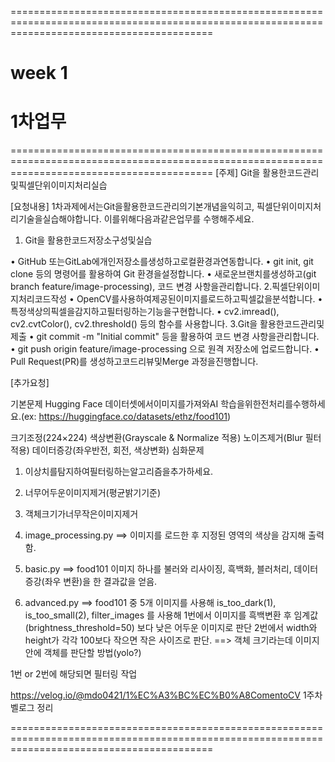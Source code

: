 ===============================================================================================================================================
# week 1
# 1차업무
===============================================================================================================================================
[주제]
 Git을 활용한코드관리및픽셀단위이미지처리실습

[요청내용] 
1차과제에서는Git을활용한코드관리의기본개념을익히고, 픽셀단위이미지처리기술을실습해야합니다. 이를위해다음과같은업무를
수행해주세요.

 1. Git을 활용한코드저장소구성및실습

• GitHub 또는GitLab에개인저장소를생성하고로컬환경과연동합니다.
 • git init, git clone 등의 명령어를 활용하여 Git 환경을설정합니다.
 • 새로운브랜치를생성하고(git branch feature/image-processing), 코드 변경 사항을관리합니다.
 2.픽셀단위이미지처리코드작성
• OpenCV를사용하여제공된이미지를로드하고픽셀값을분석합니다.
 • 특정색상의픽셀을감지하고필터링하는기능을구현합니다.
 • cv2.imread(), cv2.cvtColor(), cv2.threshold() 등의 함수를 사용합니다.
 3.Git을 활용한코드관리및제출
• git commit -m "Initial commit" 등을 활용하여 코드 변경 사항을관리합니다.
 • git push origin feature/image-processing 으로 원격 저장소에 업로드합니다.
 • Pull Request(PR)를 생성하고코드리뷰및Merge 과정을진행합니다.

[추가요청]

기본문제
Hugging Face 데이터셋에서이미지를가져와AI 학습을위한전처리를수행하세요.(ex: https://huggingface.co/datasets/ethz/food101)

크기조정(224×224)
색상변환(Grayscale & Normalize 적용)
노이즈제거(Blur 필터적용)
데이터증강(좌우반전, 회전, 색상변화)
심화문제
1. 이상치를탐지하여필터링하는알고리즘을추가하세요.
2. 너무어두운이미지제거(평균밝기기준)
3. 객체크기가너무작은이미지제거

 1. image_processing.py ==> 이미지를 로드한 후 지정된 영역의 색상을 감지해 출력함.

 2. basic.py ==> food101 이미지 하나를 불러와 리사이징, 흑백화, 블러처리, 데이터 증강(좌우 변환)을 한 결과값을 얻음.

 3. advanced.py ==> food101 중 5개 이미지를 사용해 is_too_dark(1), is_too_small(2), filter_images 를 사용해 
 1번에서 이미지를 흑백변환 후 임계값(brightness_threshold=50) 보다 낮은  어두운 이미지로 판단
 2번에서 width와 height가 각각 100보다 작으면 작은 사이즈로 판단. ==> 객체 크기라는데 이미지 안에 객체를 판단할 방법(yolo?)
 
1번 or 2번에 해당되면 필터링 작업

https://velog.io/@mdo0421/1%EC%A3%BC%EC%B0%A8ComentoCV 1주차 벨로그 정리

===============================================================================================================================================